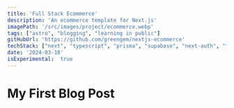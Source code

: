 ```yaml
---
title: 'Full Stack Ecommerce'
description: 'An ecommerce template for Next.js'
imagePath: '/src/images/project/ecommerce.webp'
tags: ["astro", "blogging", "learning in public"]
gitHubUrl: 'https://github.com/greengem/nextjs-ecommerce'
techStack: ["next", "typescript", "prisma", "supabase", "next-auth", "framer", "tailwind", "radix"]
date: '2024-03-18'
isExperimental:  true
---
```

# My First Blog Post
